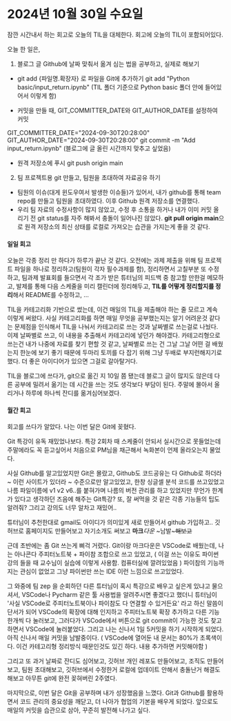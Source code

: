 # 2024년 10월 30일 수요일

잠깐 시간내서 하는 회고로 오늘의 TIL을 대체한다. 회고에 오늘의 TIL이 포함되어있다. 

오늘 한 일은, 
1. 블로그 글 Github에 날짜 맞춰서 옮겨 심는 법을 공부하고, 실제로 해보기
- git add {파일명.확장자} 로 파일을 Git에 추가하기
git add "Python basic/input_return.ipynb"
(TIL 폴더 기준으로 Python basic 폴더 안에 들어있어서 이렇게 함)


- 커밋을 만들 때, GIT_COMMITTER_DATE와 GIT_AUTHOR_DATE를 설정하여 커밋

GIT_COMMITTER_DATE="2024-09-30T20:28:00" GIT_AUTHOR_DATE="2024-09-30T20:28:00" git commit -m "Add input_return.ipynb"
(블로그에 글 올린 시간까지 맞추고 싶었음)

- 원격 저장소에 푸시
git push origin main



2. 팀 프로젝트용 git 만들고, 팀원을 초대하여 자료공유 하기
- 팀원의 이슈(대게 윈도우여서 발생한 이슈들)가 있어서, 내가 github를 통해 team repo를 만들고 팀원을 초대하였다. 이후 Github 원격 저장소를 연결했다. 
- 우리 팀 자료의 수정사항이 많지 않았고, 수정 후 소통을 하거나 내가 이미 커밋 올리기 전 git status를 자주 해봐서 충돌이 일어나진 않았다. **git pull origin main**으로 원격 저장소의 최신 상태를 로컬로 가져오는 습관을 가지는게 좋을 것 같다.


#### 일일 회고 
오늘은 각종 정리 만 하다가 하루가 끝난 것 같다.
오전에는 과제 제출을 위해 팀 프로젝트 파일을 하나로 정리하고(팀원이 각자 필수과제를 함), 정리하면서 고칠부분 또 수정하고, 팀과제 발표회를 들으면서 각 조가 받은 튜터님의 피드백 중 참고할 만한걸 메모하고, 발제를 통해 다음 스케줄을 미리 캘린더에 정리해두고, **TIL를 어떻게 정리할지를 정리**해서 README를 수정하고, ... 

TIL을 카테고리화 기반으로 썼는데, 이건 매일의 TIL을 제출해야 하는 줄 모르고 계속 이렇게 써왔다. 사실 카테고리화를 하면 매일 무엇을 공부했는지는 알기 어려운것 같다는 문제점을 인식해서 TIL을 나눠서 카테고리로 쓰는 것과 날짜별로 쓰는걸로 나눴다. 이제 날짜별로 쓰고, 이 내용을 추출해서 카테고리에 넣던가 해야겠다. 카테고리형으로 쓰는건 내가 나중에 자료를 찾기 편할 것 같고, 날짜별로 쓰는 건 그날 그날 어떤 걸 배웠는지 한눈에 보기 좋기 때문에 두마리 토끼를 다 잡기 위해 그냥 두배로 부지런해지기로 했다. 더 좋은 아이디어가 있으면 그걸로 갈아탈거다. 

TIL을 블로그에 쓰다가, git으로 옮긴 지 10일 쯤 됐는데 블로그 글이 많지도 않은데 다른 공부에 밀려서 옮기는 데 시간을 쓰는 것도 생각보다 부담이 된다. 주말에 몰아서 올리거나 하루에 하나씩 잔디를 옮겨심어보겠다.

#### 월간 회고

회고를 쓰다가 알았다. 나는 이번 달은 Git에 꽂혔다. 

Git 특강이 유독 재밌었나보다. 특강 2회차 때 스케줄이 안되서 실시간으로 못들었는데 주말에라도 꼭 듣고싶어서 처음으로 PM님을 채근해서 녹화본이 언제 올라오는지 물었다. 

사실 Github를 알고있었지만 Git은 몰랐고, Github도 코드공유는 다 Github로 하더라 ~ 이런 사이트가 있더라 ~ 수준으로만 알고있었고,
한창 싱글셀 분석 코드를 쓰고있었고 나름 파일이름에 v1 v2 v6..를 붙혀가며 나름의 버전 관리를 하고 있었지만 무언가 한계가 있다고 생각하던 즈음에 해주는 Git특강? 또, 잘 써먹을 것 같은 각종 기능들의 팁도 알려줘? 그리고 강의도 너무 알차고 재밌어.. 

튜터님이 추천한대로 gmail도 아이디가 의미있게 새로 만들어서 github 가입하고.. 깃허브로 홈페이지도 만들어보고 자기소개도 써보고 **마크***다운* ~남발~~~해보고~~ 
 
근데 초반에는 좀 Git 쓰는게 삐걱 거렸다. Git이랑 마크다운은 VSCode로 배웠는데, 나는 아나콘다 주피터노트북 + 파이참 조합으로 쓰고 있었고, ( 이걸 쓰는 이유도 파이썬 강의 들을 때 교수님이 실습에 이렇게 사용함. 컴퓨터실에 깔려있었음 ) 파이참의 기능까지는 관심이 없었고 그냥 파이썬만 쓰는 IDE 이런 느낌으로 쓰고있었다. 

그 와중에 팀 zep 을 순회하던 다른 튜터님이 혹시 특강으로 배우고 싶은게 있냐고 물으셔서, VSCode나 Pycharm 같은 툴 사용법을 알려주시면 좋겠다고 했더니 튜터님이 '사실 VSCode로 주피터노트북이나 파이참도 다 연결할 수 있거든요' 라고 하신 말씀이 단서가 되어 VSCode의 확장에 대해 인지하고 주피터노트북 확장 추가하고 다른 기능 한개씩 다 눌러보고, 그러다가 VSCode에서 버튼으로 git commit이 가능한 것도 찾고 하면서 VSCode에 눌러붙었다. 그리고 나는 신나서 1일 5커밋을 하기 시작하게 되었다.
아직 신나서 매일 커밋을 남발중이다. ( VSCode에 열어둔 내 문서는 80%가 초록색이다. 이건 카테고리형 정리방식 때문인것도 있긴 하다. 내용 추가하면 커밋해야함 )

그리고 또 과거 날짜로 잔디도 심어보고, 깃허브 개인 레포도 만들어보고, 조직도 만들어보고, 팀원 초대해보고, 깃허브에서 수정한거 로컬에 업데이트 안해서 충돌난거 해결도 해보고 아무튼 git에 완전 꽂혀버린 2주였다. 

마지막으로, 이번 달은 Git을 공부하며 내가 성장했음을 느꼈다.
Git과 Github를 활용하면서 코드 관리의 중요성을 깨닫고, 더 나아가 협업의 기본을 배우게 되었다. 앞으로도 매일의 커밋을 습관으로 삼아, 꾸준히 발전해 나가고 싶다.